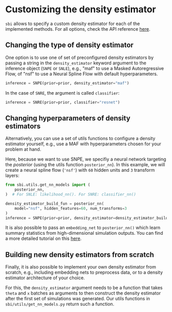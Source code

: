 # Customizing the density estimator

`sbi` allows to specify a custom density estimator for each of the implemented methods. For all options, check the API reference [here](https://www.mackelab.org/sbi/reference/#models).

## Changing the type of density estimator

One option is to use one of set of preconfigured density estimators by passing a string in the `density_estimator` keyword argument to the inference object (`SNPE` or `SNLE`), e.g., "maf" to use a Masked Autoregressive Flow, of "nsf" to use a Neural Spline Flow with default hyperparameters.


```python
inference = SNPE(prior=prior, density_estimator="maf")
```

In the case of `SNRE`, the argument is called `classifier`:


```python
inference = SNRE(prior=prior, classifier="resnet")
```

## Changing hyperparameters of density estimators

Alternatively, you can use a set of utils functions to configure a density estimator yourself, e.g., use a MAF with hyperparameters chosen for your problem at hand.

Here, because we want to use SN*P*E, we specifiy a neural network targeting the *posterior* (using the utils function `posterior_nn`). In this example, we will create a neural spline flow (`'nsf'`) with `60` hidden units and `3` transform layers:


```python
from sbi.utils.get_nn_models import (
    posterior_nn,
)  # For SNLE: likelihood_nn(). For SNRE: classifier_nn()

density_estimator_build_fun = posterior_nn(
    model="nsf", hidden_features=60, num_transforms=3
)
inference = SNPE(prior=prior, density_estimator=density_estimator_build_fun)
```

It is also possible to pass an `embedding_net` to `posterior_nn()` which learn summary statistics from high-dimensional simulation outputs. You can find a more detailed tutorial on this [here](https://www.mackelab.org/sbi/tutorial/05_embedding_net/).

## Building new density estimators from scratch

Finally, it is also possible to implement your own density estimator from scratch, e.g., including embedding nets to preprocess data, or to a density estimator architecture of your choice. 

For this, the `density_estimator` argument needs to be a function that takes `theta` and `x` batches as arguments to then construct the density estimator after the first set of simulations was generated. Our utils functions in `sbi/utils/get_nn_models.py` return such a function. 
